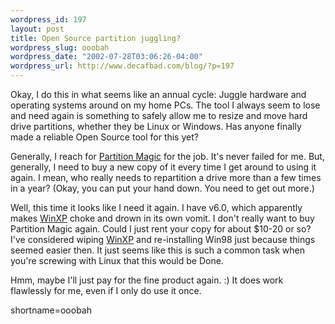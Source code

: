 ```yaml
--- 
wordpress_id: 197
layout: post
title: Open Source partition juggling?
wordpress_slug: ooobah
wordpress_date: "2002-07-28T03:06:26-04:00"
wordpress_url: http://www.decafbad.com/blog/?p=197
---
```

<p>Okay, I do this in what seems like an annual cycle:  Juggle hardware and operating systems around on my home PCs.  The tool I always seem to lose and need again is something to safely allow me to resize and move hard drive partitions, whether they be Linux or Windows.  Has anyone finally made a reliable Open Source tool for this yet?</p>
<p>Generally, I reach for <a href="http://www.partitionmagic.com/">Partition Magic</a> for the job.  It's never failed for me.  But, generally, I need to buy a new copy of it every time I get around to using it again.  I mean, who really needs to repartition a drive more than a few times in a year?  (Okay, you can put your hand down.  You need to get out more.)</p>
<p>Well, this time it looks like I need it again.  I have v6.0, which apparently makes <a href="http://www.decafbad.com/twiki/bin/view/Main/WinXP">WinXP</a> choke and drown in its own vomit.  I don't really want to buy Partition Magic again.  Could I just rent your copy for about $10-20 or so?  I've considered wiping <a href="http://www.decafbad.com/twiki/bin/view/Main/WinXP">WinXP</a> and re-installing Win98 just because things seemed easier then.  It just seems like this is such a common task when you're screwing with Linux that this would be Done.</p>
<p>Hmm, maybe I'll just pay for the fine product again.  :)  It does work flawlessly for me, even if I only do use it once.</p>
<!--more-->
shortname=ooobah
